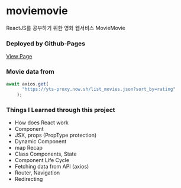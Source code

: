 # moviemovie
ReactJS를 공부하기 위한 영화 웹서비스 MovieMovie
### Deployed by Github-Pages
<a href='https://zinirun.github.io/moviemovie'>View Page</a>
### Movie data from
```javascript
await axios.get(
      "https://yts-proxy.now.sh/list_movies.json?sort_by=rating"
    );
```
### Things I Learned through this project
- How does React work
- Component
- JSX, props (PropType protection)
- Dynamic Component
- map Recap
- Class Components, State
- Component Life Cycle
- Fetching data from API (axios)
- Router, Navigation
- Redirecting
